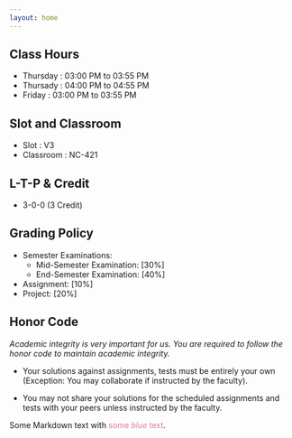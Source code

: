```yaml
---
layout: home
---
```

## **Class Hours**
- Thursday : 03:00 PM to 03:55 PM
- Thursady : 04:00 PM to 04:55 PM
- Friday   : 03:00 PM to 03:55 PM

## **Slot and Classroom**
- Slot : V3       
- Classroom : NC-421

## **L-T-P & Credit**
- 3-0-0 (3 Credit)


## **Grading Policy**
- Semester Examinations:
    - Mid-Semester Examination: [30%]
    - End-Semester Examination: [40%]
- Assignment: [10%]
- Project: [20%]

## **Honor Code**
*Academic integrity is very important for us. You are required to follow the honor code to maintain academic integrity.*
- Your solutions against assignments, tests must be entirely your own (Exception: You may collaborate if instructed by the faculty).

- You may not share your solutions for the scheduled assignments and tests with your peers unless instructed by the faculty.

<p>Some Markdown text with <span style="color:#da7b93;">some <em>blue</em> text</span>.</p>